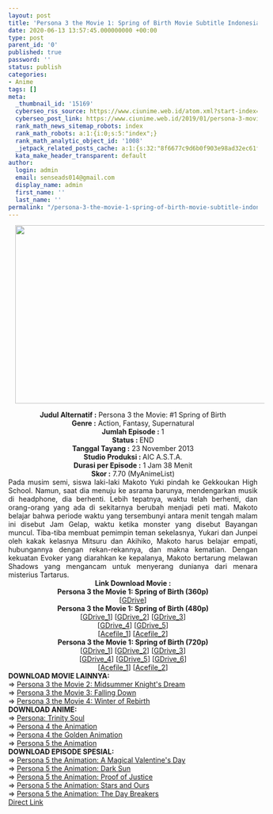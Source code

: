 ```yaml
---
layout: post
title: 'Persona 3 the Movie 1: Spring of Birth Movie Subtitle Indonesia'
date: 2020-06-13 13:57:45.000000000 +00:00
type: post
parent_id: '0'
published: true
password: ''
status: publish
categories:
- Anime
tags: []
meta:
  _thumbnail_id: '15169'
  cyberseo_rss_source: https://www.ciunime.web.id/atom.xml?start-index=901&max-results=150
  cyberseo_post_link: https://www.ciunime.web.id/2019/01/persona-3-movie-1-spring-of-birth-movie.html
  rank_math_news_sitemap_robots: index
  rank_math_robots: a:1:{i:0;s:5:"index";}
  rank_math_analytic_object_id: '1008'
  _jetpack_related_posts_cache: a:1:{s:32:"8f6677c9d6b0f903e98ad32ec61f8deb";a:2:{s:7:"expires";i:1653152434;s:7:"payload";a:3:{i:0;a:1:{s:2:"id";i:25977;}i:1;a:1:{s:2:"id";i:25983;}i:2;a:1:{s:2:"id";i:25979;}}}}
  kata_make_header_transparent: default
author:
  login: admin
  email: senseads014@gmail.com
  display_name: admin
  first_name: ''
  last_name: ''
permalink: "/persona-3-the-movie-1-spring-of-birth-movie-subtitle-indonesia/"
---
```

<div class="separator" style="clear: both; text-align: center;"><a href="https://4.bp.blogspot.com/-QJFOoRTOmEE/XE8HyX4gHlI/AAAAAAAAIz4/T6uVy44s7jETIEdE9SekSEpJL4Cjgsi0ACLcBGAs/s1600/Persona%2B3%2BThe%2BMovie%2B1%2B-%2BSpring%2Bof%2BBirth.jpg" imageanchor="1" style="margin-left: 1em; margin-right: 1em;"><img border="0" data-original-height="720" data-original-width="1280" height="360" src="{{ site.baseurl }}/assets/2020/06/Persona%2B3%2BThe%2BMovie%2B1%2B-%2BSpring%2Bof%2BBirth.jpg" width="640" /></a></div>
<p>
<div style="text-align: center;"><b>Judul</b><b><b> Alternatif</b> :</b> Persona 3 the Movie: #1 Spring of Birth</div>
<div style="text-align: center;"><b><b>Genre :</b></b> Action, Fantasy, Supernatural</div>
<div style="text-align: center;"><b>Jumlah Episode :</b> 1<br /><b>Status :&nbsp;</b>END<br /><b>Tanggal Tayang :</b> 23 November 2013<br /><b>Studio Produksi : </b>AIC A.S.T.A.<br /><b>Durasi per Episode :</b> 1 Jam 38 Menit</div>
<div style="text-align: center;"><b>Skor :</b> 7.70 (MyAnimeList)</div>
<div style="text-align: center;"></div>
<div style="text-align: justify;">Pada musim semi, siswa laki-laki Makoto Yuki pindah ke Gekkoukan High School. Namun, saat dia menuju ke asrama barunya, mendengarkan musik di headphone, dia berhenti. Lebih tepatnya, waktu telah berhenti, dan orang-orang yang ada di sekitarnya berubah menjadi peti mati. Makoto belajar bahwa periode waktu yang tersembunyi antara menit tengah malam ini disebut Jam Gelap, waktu ketika monster yang disebut Bayangan muncul. Tiba-tiba membuat pemimpin teman sekelasnya, Yukari dan Junpei oleh kakak kelasnya Mitsuru dan Akihiko, Makoto harus belajar empati, hubungannya dengan rekan-rekannya, dan makna kematian. Dengan kekuatan Evoker yang diarahkan ke kepalanya, Makoto bertarung melawan Shadows yang mengancam untuk menyerang dunianya dari menara misterius Tartarus.</div>
<div style="text-align: justify;"></div>
<div style="text-align: justify;"></div>
<div style="text-align: center;"><b>Link Download Movie :</b></div>
<div style="text-align: center;">
<div style="text-align: center;"><b>Persona 3 the Movie 1: Spring of Birth (360p)</b><br />[<a href="https://drive.google.com/uc?export=download&amp;id=1Nr-0XUQAc1hU0NGVpwbCNKf3uMQ4TpDQ" target="_blank" rel="noopener">GDrive</a>]</div>
<div style="text-align: center;"></div>
</div>
<div style="text-align: center;"><b>Persona 3 the Movie 1: Spring of Birth (480p)</b><br />[<a href="https://drive.google.com/uc?id=1H_56Duniu8ixK-dCn9FDJnFYAPu4FMZ_" target="_blank" rel="noopener">GDrive_1</a>] [<a href="https://drive.google.com/uc?id=1jyeaAPLQh9_BE2b0dUfQsOejgbQEGnG1" target="_blank" rel="noopener">GDrive_2</a>] [<a href="https://drive.google.com/uc?id=1dyBBvqFKSvw-B2puh-2UWk-RZ8kVCzNy" target="_blank" rel="noopener">GDrive_3</a>]<br />[<a href="https://drive.google.com/uc?id=1L25V_ZCugMfCeh4K9iOvnZ7Xreuc28c7" target="_blank" rel="noopener">GDrive_4</a>] [<a href="https://drive.google.com/uc?export=download&amp;id=1iK3LuwBY3Fj9lVc7D1UFjFTUaUw2BJeR" target="_blank" rel="noopener">GDrive_5</a>]<br />[<a href="https://acefile.co/f/10059312/wibudesu_pantsubber-prsna-3-1-bd-480p-zip" target="_blank" rel="noopener">Acefile_1</a>] [<a href="https://acefile.co/f/9893500/pantsubber-prsna-3-1-bd-480p-kusonime-rar" target="_blank" rel="noopener">Acefile_2</a>]</div>
<div style="text-align: center;"><b>Persona 3 the Movie 1: Spring of Birth (720p)</b><br />[<a href="https://drive.google.com/uc?id=1U-gDcmTiG2AbAqZZnEsyHnjfolXabRY7" target="_blank" rel="noopener">GDrive_1</a>] [<a href="https://drive.google.com/uc?id=1yxDQ7hUnFq3tPX-wiYNbOtSsALqmiWHt" target="_blank" rel="noopener">GDrive_2</a>] [<a href="https://drive.google.com/uc?id=1pBeE4r5R5TlIxi2amWqEVr__907kZe6l" target="_blank" rel="noopener">GDrive_3</a>]<br />[<a href="https://drive.google.com/uc?id=0BwL_Iq3BOO3_U1BvcHIyMDhfWVE" target="_blank" rel="noopener">GDrive_4</a>] [<a href="https://drive.google.com/uc?id=1Fnwr6Forjmu4VGjJzhwq34kudDlK5LSp" target="_blank" rel="noopener">GDrive_5</a>] [<a href="https://drive.google.com/uc?export=download&amp;id=1tNoIzuy-ax6I7SlpmS-9teLr3DcgavMp" target="_blank" rel="noopener">GDrive_6</a>]<br />[<a href="https://acefile.co/f/10059311/wibudesu_pantsubber-prsna-3-1-bd-720p-zip" target="_blank" rel="noopener">Acefile_1</a>] [<a href="https://acefile.co/f/9893501/pantsubber-prsna-3-1-bd-720p-kusonime-rar" target="_blank" rel="noopener">Acefile_2</a>]
<div style="text-align: left;"></div>
<div style="text-align: left;"></div>
<div style="text-align: left;"><b>DOWNLOAD MOVIE&nbsp;</b><b>LAINNYA</b><b>:</b></div>
<div style="text-align: left;"></div>
<div style="text-align: left;">=&gt;&nbsp;<a href="https://www.ciunime.web.id/2019/01/persona-3-movie-2-midsummer-knights.html" target="_blank" rel="noopener">Persona 3 the Movie 2: Midsummer Knight's Dream</a></div>
<div style="text-align: left;">=&gt;&nbsp;<a href="https://www.ciunime.web.id/2019/01/persona-3-movie-3-falling-down-movie.html" target="_blank" rel="noopener">Persona 3 the Movie 3: Falling Down</a></div>
<div style="text-align: left;">=&gt;&nbsp;<a href="https://www.ciunime.web.id/2019/07/persona-3-movie-4-winter-of-rebirth.html" target="_blank" rel="noopener">Persona 3 the Movie 4: Winter of Rebirth</a></div>
<div style="text-align: left;"></div>
<div style="text-align: left;"><b>DOWNLOAD ANIME:</b></div>
<div style="text-align: left;">=&gt;&nbsp;<a href="https://www.ciunime.web.id/2020/06/persona-trinity-soul-episode-01-26-end.html" target="_blank" rel="noopener">Persona: Trinity Soul</a></div>
<div style="text-align: left;">=&gt;&nbsp;<a href="https://www.ciunime.web.id/2019/07/persona-4-animation-episode-01-25-end.html" target="_blank" rel="noopener">Persona 4 the Animation</a></div>
<div style="text-align: left;">=&gt;&nbsp;<a href="https://www.ciunime.web.id/2019/07/persona-4-golden-animation-episode-01.html" target="_blank" rel="noopener">Persona 4 the Golden Animation</a></div>
<div style="text-align: left;">=&gt;&nbsp;<a href="https://www.ciunime.web.id/2019/01/persona-5-animation-episode-01-26-end.html" target="_blank" rel="noopener">Persona 5 the Animation</a></div>
<div style="text-align: left;"></div>
<div style="text-align: left;"><b>DOWNLOAD EPISODE SPESIAL:</b></div>
<div style="text-align: left;"></div>
<div style="text-align: left;">=&gt;&nbsp;<a href="https://www.ciunime.web.id/2019/06/persona-5-animation-magical-valentines.html" target="_blank" rel="noopener">Persona 5 the Animation: A Magical Valentine's Day</a></div>
<div style="text-align: left;">=&gt;&nbsp;<a href="https://www.ciunime.web.id/2019/07/persona-5-animation-dark-sun-spesial.html" target="_blank" rel="noopener">Persona 5 the Animation: Dark Sun</a></div>
<div style="text-align: left;">=&gt;&nbsp;<a href="https://www.ciunime.web.id/2019/06/persona-5-animation-proof-of-justice.html" target="_blank" rel="noopener">Persona 5 the Animation: Proof of Justice</a></div>
<div style="text-align: left;">=&gt;&nbsp;<a href="https://www.ciunime.web.id/2019/03/persona-5-stars-and-ours-spesial.html" target="_blank" rel="noopener">Persona 5 the Animation: Stars and Ours</a></div>
<div style="text-align: left;">=&gt;&nbsp;<a href="https://www.ciunime.web.id/2019/07/persona-5-animation-day-breakers.html" target="_blank" rel="noopener">Persona 5 the Animation: The Day Breakers</a></div>
<div style="text-align: left;"></div>
</div>
<link rel="stylesheet" href="https://cdnjs.cloudflare.com/ajax/libs/font-awesome/4.7.0/css/font-awesome.min.css" />
<div class="divbtn"> <a href="https://handymansurrender.com/fihup8buzv?key=94550f7ce39444073321dde3b8782f97" class="btn"><i class="fa fa-download"></i> Direct Link</a> </div>
